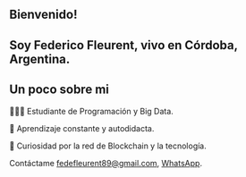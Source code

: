 ## Bienvenido!

## Soy Federico Fleurent, vivo en Córdoba, Argentina.  

## Un poco sobre mi 
👨🏻‍💻 Estudiante de Programación y Big Data.

👀 Aprendizaje constante y autodidacta.

🚀 Curiosidad por la red de Blockchain y la tecnología.

Contáctame <a href="mailto:fedefleurent89@gmail.com">fedefleurent89@gmail.com</a>, <a href="https://api.whatsapp.com/send?phone=543512526397" >WhatsApp</a>.<br>


